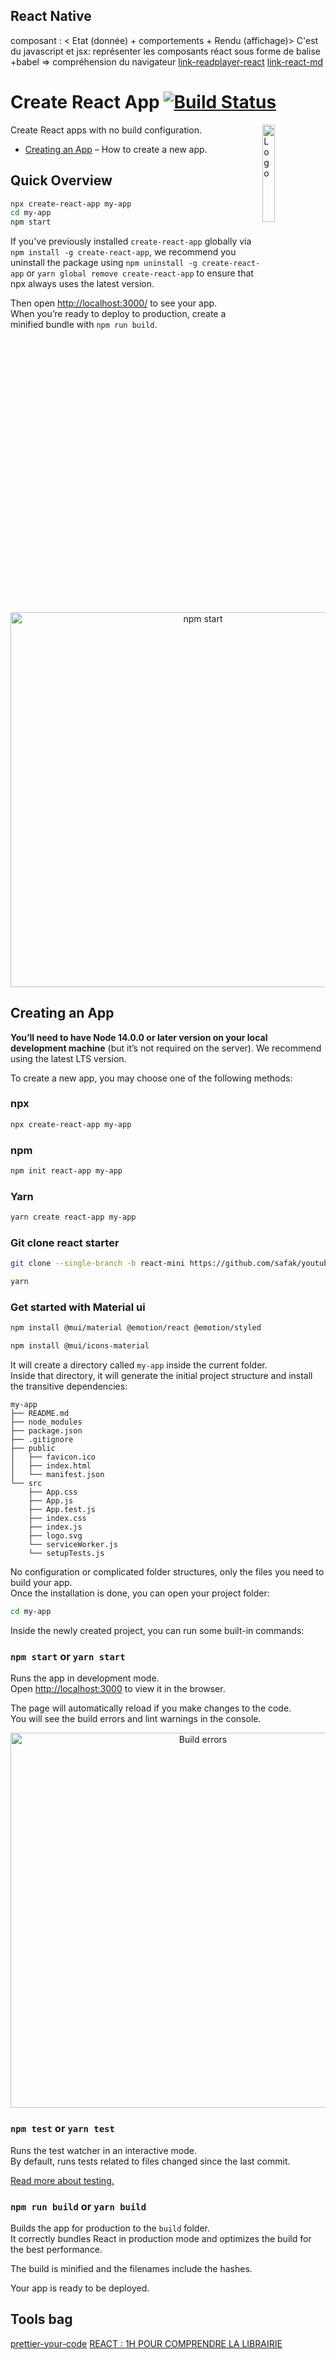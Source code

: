 ## React Native

composant : < Etat (donnée) + comportements + Rendu (affichage)>
C'est du javascript et jsx: représenter les composants réact sous forme de balise
+babel => compréhension du navigateur
[link-readplayer-react](https://www.youtube.com/watch?v=7sDY4m8KNLc)
[link-react-md](https://github.com/facebook/create-react-app/blob/main/README.md)

# Create React App [![Build Status](https://dev.azure.com/facebook/create-react-app/_apis/build/status/facebook.create-react-app?branchName=main)](https://dev.azure.com/facebook/create-react-app/_build/latest?definitionId=1&branchName=main)

<img alt="Logo" align="right" src="https://create-react-app.dev/img/logo.svg" width="20%" />

Create React apps with no build configuration.

- [Creating an App](#creating-an-app) – How to create a new app.


## Quick Overview

```sh
npx create-react-app my-app
cd my-app
npm start
```

If you've previously installed `create-react-app` globally via `npm install -g create-react-app`, we recommend you uninstall the package using `npm uninstall -g create-react-app` or `yarn global remove create-react-app` to ensure that npx always uses the latest version.


Then open [http://localhost:3000/](http://localhost:3000/) to see your app.<br>
When you’re ready to deploy to production, create a minified bundle with `npm run build`.

<p align='center'>
<img src='https://cdn.jsdelivr.net/gh/facebook/create-react-app@27b42ac7efa018f2541153ab30d63180f5fa39e0/screencast.svg' width='600' alt='npm start'>
</p>


## Creating an App

**You’ll need to have Node 14.0.0 or later version on your local development machine** (but it’s not required on the server). We recommend using the latest LTS version. 

To create a new app, you may choose one of the following methods:

### npx

```sh
npx create-react-app my-app
```

### npm

```sh
npm init react-app my-app
```

### Yarn

```sh
yarn create react-app my-app
```
### Git clone react starter
```sh
git clone --single-branch -b react-mini https://github.com/safak/youtube.git

yarn
```

### Get started with Material ui
```sh
npm install @mui/material @emotion/react @emotion/styled

npm install @mui/icons-material


```

It will create a directory called `my-app` inside the current folder.<br>
Inside that directory, it will generate the initial project structure and install the transitive dependencies:

```
my-app
├── README.md
├── node_modules
├── package.json
├── .gitignore
├── public
│   ├── favicon.ico
│   ├── index.html
│   └── manifest.json
└── src
    ├── App.css
    ├── App.js
    ├── App.test.js
    ├── index.css
    ├── index.js
    ├── logo.svg
    └── serviceWorker.js
    └── setupTests.js
```

No configuration or complicated folder structures, only the files you need to build your app.<br>
Once the installation is done, you can open your project folder:

```sh
cd my-app
```

Inside the newly created project, you can run some built-in commands:

### `npm start` or `yarn start`

Runs the app in development mode.<br>
Open [http://localhost:3000](http://localhost:3000) to view it in the browser.

The page will automatically reload if you make changes to the code.<br>
You will see the build errors and lint warnings in the console.

<p align='center'>
<img src='https://cdn.jsdelivr.net/gh/marionebl/create-react-app@9f6282671c54f0874afd37a72f6689727b562498/screencast-error.svg' width='600' alt='Build errors'>
</p>

### `npm test` or `yarn test`

Runs the test watcher in an interactive mode.<br>
By default, runs tests related to files changed since the last commit.

[Read more about testing.](https://facebook.github.io/create-react-app/docs/running-tests)

### `npm run build` or `yarn build`

Builds the app for production to the `build` folder.<br>
It correctly bundles React in production mode and optimizes the build for the best performance.

The build is minified and the filenames include the hashes.<br>

Your app is ready to be deployed.

## Tools bag
[prettier-your-code](youtube.com/watch?v=bfyI9yl3qfE)
[REACT : 1H POUR COMPRENDRE LA LIBRAIRIE ](https://www.youtube.com/watch?v=no82oluCZag&t=334s)


